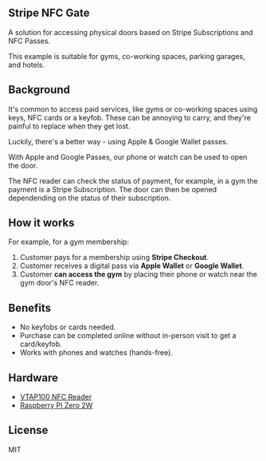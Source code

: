 Stripe NFC Gate
---------------

A solution for accessing physical doors based on Stripe Subscriptions and NFC Passes.

This example is suitable for gyms, co-working spaces, parking garages, and hotels.

## Background

It's common to access paid services, like gyms or co-working spaces using keys, NFC cards or a keyfob. These can be annoying to carry, and they're painful to replace when they get lost.

Luckily, there's a better way - using Apple & Google Wallet passes.

With Apple and Google Passes, our phone or watch can be used to open the door.

The NFC reader can check the status of payment, for example, in a gym the payment is a Stripe Subscription. The door can then be opened dependending on the status of their subscription.

## How it works

For example, for a gym membership:

1. Customer pays for a membership using **Stripe Checkout**.
2. Customer receives a digital pass via **Apple Wallet** or **Google Wallet**.
3. Customer **can access the gym** by placing their phone or watch near the gym door's NFC reader.

## Benefits

- No keyfobs or cards needed.
- Purchase can be completed online without in-person visit to get a card/keyfob.
- Works with phones and watches (hands-free).

## Hardware

- [VTAP100 NFC Reader](https://shop.vtapnfc.com/product/vtap100-embedded-nfc-reader-board)
- [Raspberry PI Zero 2W](https://www.raspberrypi.com/products/raspberry-pi-zero-2-w/)

## License

MIT
